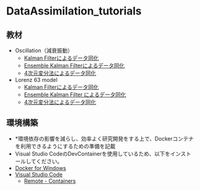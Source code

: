 # DataAssimilation_tutorials

## 教材

* Oscillation（減衰振動）
  * [Kalman Filterによるデータ同化](https://github.com/rkikurin/DataAssimilation_tutorials/blob/master/Oscillation/Oscillation_KF.ipynb)
  * [Ensemble Kalman Filterによるデータ同化](https://github.com/rkikurin/DataAssimilation_tutorials/blob/master/Oscillation/Oscillation_EnKF.ipynb)
  * [4次元変分法によるデータ同化](https://github.com/rkikurin/DataAssimilation_tutorials/blob/master/Oscillation/Oscillation_4DVAR.ipynb)
* Lorenz 63 model
  * [Kalman Filterによるデータ同化](https://github.com/rkikurin/DataAssimilation_tutorials/blob/master/Lorenz63/Lorenz63_KF.ipynb)
  * [Ensemble Kalman Filter によるデータ同化](https://github.com/rkikurin/DataAssimilation_tutorials/blob/master/Lorenz63/Lorenz63_EnKF.ipynb)
  * [4次元変分法によるデータ同化](https://github.com/rkikurin/DataAssimilation_tutorials/blob/master/Lorenz63/Lorenz63_4DVAR.ipynb)

## 環境構築

* *環境依存の影響を減らし、効率よく研究開発をする上で、Dockerコンテナを利用できるようにするための準備を記載
* Visual Studio CodeのDevContainerを使用しているため、以下をインストールしてください。
* [Docker for Windows](https://docs.docker.com/desktop/windows/install/)
* [Visual Studio Code](https://azure.microsoft.com/ja-jp/products/visual-studio-code/)
  * [Remote - Containers](https://marketplace.visualstudio.com/items?itemName=ms-vscode-remote.remote-containers)
